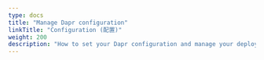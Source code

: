 ```yaml
---
type: docs
title: "Manage Dapr configuration"
linkTitle: "Configuration (配置)"
weight: 200
description: "How to set your Dapr configuration and manage your deployment"
---
```


